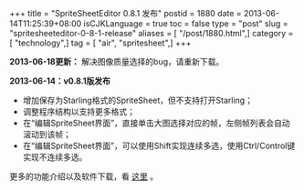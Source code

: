+++
title = "SpriteSheetEditor 0.8.1 发布"
postid = 1880
date = 2013-06-14T11:25:39+08:00
isCJKLanguage = true
toc = false
type = "post"
slug = "spritesheeteditor-0-8-1-release"
aliases = [ "/post/1880.html",]
category = [ "technology",]
tag = [ "air", "spritesheet",]
+++


**2013-06-18更新：** 解决图像质量选择的bug，请重新下载。


**2013-06-14：v0.8.1版发布**

-   增加保存为Starling格式的SpriteSheet，但不支持打开Starling；
-   调整程序结构以支持更多格式；
-   在“编辑SpriteSheet界面”，直接单击大图选择对应的帧，左侧帧列表会自动滚动到该帧；
-   在“编辑SpriteSheet界面”，可以使用Shift实现连续多选，使用Ctrl/Control键实现不连续多选。

更多的功能介绍以及软件下载，看 [这里](https://blog.zengrong.net/spritesheeteditor/) 。

